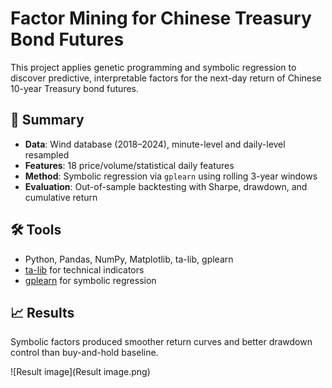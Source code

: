 # Factor Mining for Chinese Treasury Bond Futures

This project applies genetic programming and symbolic regression to discover predictive, interpretable factors for the next-day return of Chinese 10-year Treasury bond futures. 

## 📌 Summary

- **Data**: Wind database (2018–2024), minute-level and daily-level resampled
- **Features**: 18 price/volume/statistical daily features
- **Method**: Symbolic regression via `gplearn` using rolling 3-year windows
- **Evaluation**: Out-of-sample backtesting with Sharpe, drawdown, and cumulative return

## 🛠️ Tools

- Python, Pandas, NumPy, Matplotlib, ta-lib, gplearn
- [ta-lib](https://mrjbq7.github.io/ta-lib/) for technical indicators
- [gplearn](https://gplearn.readthedocs.io/en/stable/) for symbolic regression

## 📈 Results

Symbolic factors produced smoother return curves and better drawdown control than buy-and-hold baseline.

![Result image](Result image.png) 
